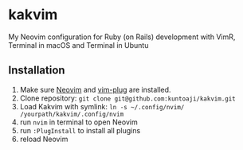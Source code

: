 # kakvim
My Neovim configuration for Ruby (on Rails) development with VimR, Terminal in macOS and Terminal in Ubuntu

## Installation
1. Make sure [Neovim](https://neovim.io) and [vim-plug](https://github.com/junegunn/vim-plug) are installed.
2. Clone repository: `git clone git@github.com:kuntoaji/kakvim.git`
3. Load Kakvim with symlink: `ln -s ~/.config/nvim/ /yourpath/kakvim/.config/nvim`
4. run `nvim` in terminal to open Neovim
5. run `:PlugInstall` to install all plugins
6. reload Neovim
